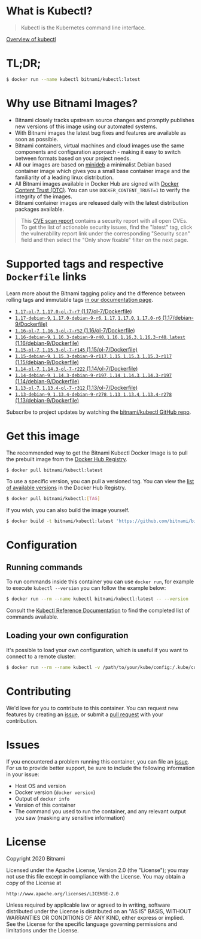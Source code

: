 
# What is Kubectl?

> Kubectl is the Kubernetes command line interface.

[Overview of kubectl](https://kubernetes.io/docs/reference/kubectl/overview/)

# TL;DR;

```bash
$ docker run --name kubectl bitnami/kubectl:latest
```

# Why use Bitnami Images?

* Bitnami closely tracks upstream source changes and promptly publishes new versions of this image using our automated systems.
* With Bitnami images the latest bug fixes and features are available as soon as possible.
* Bitnami containers, virtual machines and cloud images use the same components and configuration approach - making it easy to switch between formats based on your project needs.
* All our images are based on [minideb](https://github.com/bitnami/minideb) a minimalist Debian based container image which gives you a small base container image and the familiarity of a leading linux distribution.
* All Bitnami images available in Docker Hub are signed with [Docker Content Trust (DTC)](https://docs.docker.com/engine/security/trust/content_trust/). You can use `DOCKER_CONTENT_TRUST=1` to verify the integrity of the images.
* Bitnami container images are released daily with the latest distribution packages available.


> This [CVE scan report](https://quay.io/repository/bitnami/kubectl?tab=tags) contains a security report with all open CVEs. To get the list of actionable security issues, find the "latest" tag, click the vulnerability report link under the corresponding "Security scan" field and then select the "Only show fixable" filter on the next page.

# Supported tags and respective `Dockerfile` links

Learn more about the Bitnami tagging policy and the difference between rolling tags and immutable tags [in our documentation page](https://docs.bitnami.com/containers/how-to/understand-rolling-tags-containers/).


* [`1.17-ol-7`, `1.17.0-ol-7-r7` (1.17/ol-7/Dockerfile)](https://github.com/bitnami/bitnami-docker-kubectl/blob/1.17.0-ol-7-r7/1.17/ol-7/Dockerfile)
* [`1.17-debian-9`, `1.17.0-debian-9-r6`, `1.17`, `1.17.0`, `1.17.0-r6` (1.17/debian-9/Dockerfile)](https://github.com/bitnami/bitnami-docker-kubectl/blob/1.17.0-debian-9-r6/1.17/debian-9/Dockerfile)
* [`1.16-ol-7`, `1.16.3-ol-7-r52` (1.16/ol-7/Dockerfile)](https://github.com/bitnami/bitnami-docker-kubectl/blob/1.16.3-ol-7-r52/1.16/ol-7/Dockerfile)
* [`1.16-debian-9`, `1.16.3-debian-9-r40`, `1.16`, `1.16.3`, `1.16.3-r40`, `latest` (1.16/debian-9/Dockerfile)](https://github.com/bitnami/bitnami-docker-kubectl/blob/1.16.3-debian-9-r40/1.16/debian-9/Dockerfile)
* [`1.15-ol-7`, `1.15.3-ol-7-r145` (1.15/ol-7/Dockerfile)](https://github.com/bitnami/bitnami-docker-kubectl/blob/1.15.3-ol-7-r145/1.15/ol-7/Dockerfile)
* [`1.15-debian-9`, `1.15.3-debian-9-r117`, `1.15`, `1.15.3`, `1.15.3-r117` (1.15/debian-9/Dockerfile)](https://github.com/bitnami/bitnami-docker-kubectl/blob/1.15.3-debian-9-r117/1.15/debian-9/Dockerfile)
* [`1.14-ol-7`, `1.14.3-ol-7-r222` (1.14/ol-7/Dockerfile)](https://github.com/bitnami/bitnami-docker-kubectl/blob/1.14.3-ol-7-r222/1.14/ol-7/Dockerfile)
* [`1.14-debian-9`, `1.14.3-debian-9-r197`, `1.14`, `1.14.3`, `1.14.3-r197` (1.14/debian-9/Dockerfile)](https://github.com/bitnami/bitnami-docker-kubectl/blob/1.14.3-debian-9-r197/1.14/debian-9/Dockerfile)
* [`1.13-ol-7`, `1.13.4-ol-7-r312` (1.13/ol-7/Dockerfile)](https://github.com/bitnami/bitnami-docker-kubectl/blob/1.13.4-ol-7-r312/1.13/ol-7/Dockerfile)
* [`1.13-debian-9`, `1.13.4-debian-9-r278`, `1.13`, `1.13.4`, `1.13.4-r278` (1.13/debian-9/Dockerfile)](https://github.com/bitnami/bitnami-docker-kubectl/blob/1.13.4-debian-9-r278/1.13/debian-9/Dockerfile)

Subscribe to project updates by watching the [bitnami/kubectl GitHub repo](https://github.com/bitnami/bitnami-docker-kubectl).

# Get this image

The recommended way to get the Bitnami Kubectl Docker Image is to pull the prebuilt image from the [Docker Hub Registry](https://hub.docker.com/r/bitnami/kubectl).

```bash
$ docker pull bitnami/kubectl:latest
```

To use a specific version, you can pull a versioned tag. You can view the [list of available versions](https://hub.docker.com/r/bitnami/kubectl/tags/) in the Docker Hub Registry.

```bash
$ docker pull bitnami/kubectl:[TAG]
```

If you wish, you can also build the image yourself.

```bash
$ docker build -t bitnami/kubectl:latest 'https://github.com/bitnami/bitnami-docker-kubectl.git#master:1.16/debian-9'
```

# Configuration

## Running commands

To run commands inside this container you can use `docker run`, for example to execute `kubectl --version` you can follow the example below:

```bash
$ docker run --rm --name kubectl bitnami/kubectl:latest -- --version
```

Consult the [Kubectl Reference Documentation](https://kubernetes.io/docs/reference/generated/kubectl/kubectl-commands) to find the completed list of commands available.

## Loading your own configuration

It's possible to load your own configuration, which is useful if you want to connect to a remote cluster:

```bash
$ docker run --rm --name kubectl -v /path/to/your/kube/config:/.kube/config bitnami/kubectl:latest
```

# Contributing

We'd love for you to contribute to this container. You can request new features by creating an [issue](https://github.com/bitnami/bitnami-docker-kubectl/issues), or submit a [pull request](https://github.com/bitnami/bitnami-docker-kubectl/pulls) with your contribution.

# Issues

If you encountered a problem running this container, you can file an [issue](https://github.com/bitnami/bitnami-docker-kubectl/issues). For us to provide better support, be sure to include the following information in your issue:

- Host OS and version
- Docker version (`docker version`)
- Output of `docker info`
- Version of this container
- The command you used to run the container, and any relevant output you saw (masking any sensitive information)

# License

Copyright 2020 Bitnami

Licensed under the Apache License, Version 2.0 (the "License");
you may not use this file except in compliance with the License.
You may obtain a copy of the License at

    http://www.apache.org/licenses/LICENSE-2.0

Unless required by applicable law or agreed to in writing, software
distributed under the License is distributed on an "AS IS" BASIS,
WITHOUT WARRANTIES OR CONDITIONS OF ANY KIND, either express or implied.
See the License for the specific language governing permissions and
limitations under the License.
